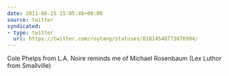 ```yaml
---
date: 2011-06-15 15:05:48+00:00
source: twitter
syndicated:
- type: twitter
  url: https://twitter.com/roytang/statuses/81014548773076994/
---
```


Cole Phelps from L.A. Noire reminds me of Michael Rosenbaum (Lex Luthor from Smallville)